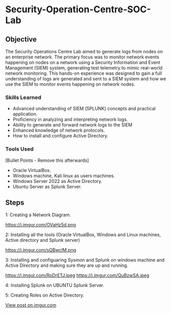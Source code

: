 # Security-Operation-Centre-SOC-Lab

## Objective

The Security Operations Centre Lab aimed to generate logs from nodes on an enterprise network. The primary focus was to monitor network events happening on nodes on a network using a Security Information and Event Management (SIEM) system, generating test telemetry to mimic real-world network monitoring. This hands-on experience was designed to gain a full understanding of logs are generated and sent to a SIEM system and how we use the SIEM to monitor events happening on network nodes.

### Skills Learned

- Advanced understanding of SIEM (SPLUNK) concepts and practical application.
- Proficiency in analyzing and interpreting network logs.
- Ability to generate and forward network logs to the SIEM
- Enhanced knowledge of network protocols.
- How to install and configure Active Directory.

### Tools Used
[Bullet Points - Remove this afterwards]
- Oracle VirtualBox.
- Windows machine, Kali linux as users machines.
- Windows Server 2022 as Active Directory.
- Ubuntu Server as Splunk Server.

## Steps
1: Creating a Network Diagram.

https://i.imgur.com/OVaHz5d.png
  
2: Installing all the tools (Oracle VirtualBox, Windows and Linux machines, Active directory and Splunk server)

https://i.imgur.com/sQBwclM.png

3: Installing and configuaring Sysmon and Splunk on windows machine and Active Directory and making sure they are up and running.

https://i.imgur.com/RoDrETJ.jpeg https://i.imgur.com/QuBzwSA.jpeg

4: Installing Splunk on UBUNTU Splunk Server.

5: Creating Roles on Active Directory.

<a href="https://imgur.com/42Vi2E2">View post on imgur.com</a></blockquote><script async src="//s.imgur.com/min/embed.js" charset="utf-8">








